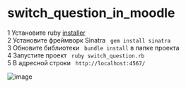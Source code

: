 # switch_question_in_moodle
1 Установите ruby
<a href = "https://rubyinstaller.org/downloads/">installer</a><br>
2 Установите фреймворк Sinatra
<code> gem install sinatra </code><br>
3 Обновите библиотеки <code> bundle install</code> в папке проекта <br>
4 Запустите проект <code> ruby switch_question.rb </code> <br>
5 В адресной строки <code> http://localhost:4567/ </code> <br>

![image](https://www.dropbox.com/preview/%D0%A1%D0%BA%D1%80%D0%B8%D0%BD%D1%88%D0%BE%D1%82%D1%8B/%D0%A1%D0%BA%D1%80%D0%B8%D0%BD%D1%88%D0%BE%D1%82%202021-01-14%2023.13.06.png)
